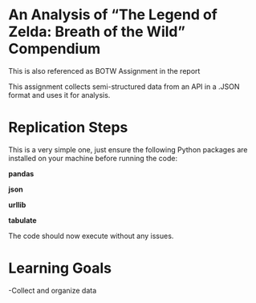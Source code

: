# An Analysis of “The Legend of Zelda: Breath of the Wild” Compendium


This is also referenced as BOTW Assignment in the report

This assignment collects semi-structured data from an API in a .JSON format and uses it for analysis.


# Replication Steps
This is a very simple one, just ensure the following Python packages are installed on your machine before running the code:

**pandas**

**json**

**urllib**

**tabulate**


The code should now execute without any issues.

# Learning Goals
-Collect and organize data
